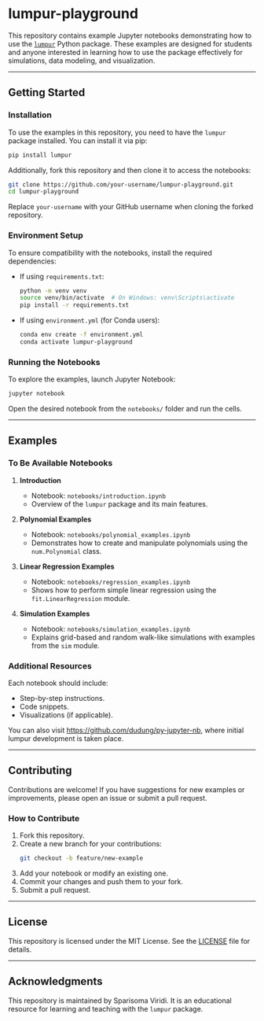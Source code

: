 # lumpur-playground

This repository contains example Jupyter notebooks demonstrating how to use the [`lumpur`](https://pypi.org/project/lumpur/) Python package. These examples are designed for students and anyone interested in learning how to use the package effectively for simulations, data modeling, and visualization.

---

## Getting Started

### Installation
To use the examples in this repository, you need to have the `lumpur` package installed. You can install it via pip:

```bash
pip install lumpur
```

Additionally, fork this repository and then clone it to access the notebooks:

```bash
git clone https://github.com/your-username/lumpur-playground.git
cd lumpur-playground
```

Replace `your-username` with your GitHub username when cloning the forked repository.

### Environment Setup
To ensure compatibility with the notebooks, install the required dependencies:

- If using `requirements.txt`:
  ```bash
  python -m venv venv
  source venv/bin/activate  # On Windows: venv\Scripts\activate
  pip install -r requirements.txt
  ```

- If using `environment.yml` (for Conda users):
  ```bash
  conda env create -f environment.yml
  conda activate lumpur-playground
  ```

### Running the Notebooks
To explore the examples, launch Jupyter Notebook:

```bash
jupyter notebook
```

Open the desired notebook from the `notebooks/` folder and run the cells.

---

## Examples

### To Be Available Notebooks

1. **Introduction**
   - Notebook: `notebooks/introduction.ipynb`
   - Overview of the `lumpur` package and its main features.

2. **Polynomial Examples**
   - Notebook: `notebooks/polynomial_examples.ipynb`
   - Demonstrates how to create and manipulate polynomials using the `num.Polynomial` class.

3. **Linear Regression Examples**
   - Notebook: `notebooks/regression_examples.ipynb`
   - Shows how to perform simple linear regression using the `fit.LinearRegression` module.

4. **Simulation Examples**
   - Notebook: `notebooks/simulation_examples.ipynb`
   - Explains grid-based and random walk-like simulations with examples from the `sim` module.

### Additional Resources
Each notebook should include:
- Step-by-step instructions.
- Code snippets.
- Visualizations (if applicable).

You can also visit https://github.com/dudung/py-jupyter-nb, where initial lumpur development is taken place.

---

## Contributing
Contributions are welcome! If you have suggestions for new examples or improvements, please open an issue or submit a pull request.

### How to Contribute
1. Fork this repository.
2. Create a new branch for your contributions:
   ```bash
   git checkout -b feature/new-example
   ```
3. Add your notebook or modify an existing one.
4. Commit your changes and push them to your fork.
5. Submit a pull request.

---

## License
This repository is licensed under the MIT License. See the [LICENSE](LICENSE) file for details.

---

## Acknowledgments
This repository is maintained by Sparisoma Viridi. It is an educational resource for learning and teaching with the `lumpur` package.
